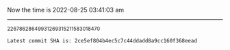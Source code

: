 Now the time is 2022-08-25 03:41:03 am

---

<small>22678628649931269315211583018470</small>

```txt
Latest commit SHA is: 2ce5ef804b4ec5c7c44ddadd8a9cc160f368eead
```
